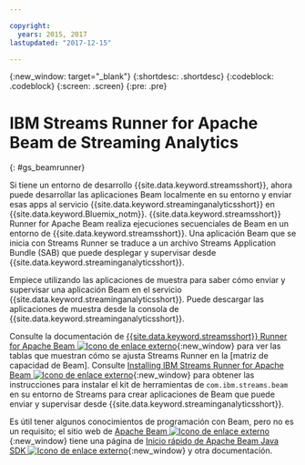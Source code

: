 ```yaml
---

copyright:
  years: 2015, 2017
lastupdated: "2017-12-15"

---
```


<!-- Attribute definitions -->
{:new_window: target="_blank"}
{:shortdesc: .shortdesc}
{:codeblock: .codeblock}
{:screen: .screen}
{:pre: .pre}

# IBM Streams Runner for Apache Beam de Streaming Analytics
{: #gs_beamrunner}

Si tiene un entorno de desarrollo {{site.data.keyword.streamsshort}}, ahora puede desarrollar las aplicaciones Beam localmente en su entorno y enviar esas apps al servicio {{site.data.keyword.streaminganalyticsshort}} en {{site.data.keyword.Bluemix_notm}}. {{site.data.keyword.streamsshort}} Runner for Apache Beam realiza ejecuciones secuenciales de Beam en un entorno de {{site.data.keyword.streamsshort}}. Una aplicación Beam que se inicia con Streams Runner se traduce a un archivo Streams Application Bundle (SAB) que puede desplegar y supervisar desde {{site.data.keyword.streaminganalyticsshort}}.


Empiece utilizando las aplicaciones de muestra [](/docs/services/StreamingAnalytics/c_starterapps.html) para saber cómo enviar y supervisar una aplicación Beam en el servicio {{site.data.keyword.streaminganalyticsshort}}. Puede descargar las aplicaciones de muestra desde la consola de {{site.data.keyword.streaminganalyticsshort}}.

Consulte la documentación de [{{site.data.keyword.streamsshort}} Runner for Apache Beam ![Icono de enlace externo](../../icons/launch-glyph.svg "Icono de enlace externo")](https://ibmstreams.github.io/streamsx.documentation/docs/beamrunner/beamrunner-1-intro/){:new_window} para ver las tablas que muestran cómo se ajusta Streams Runner en la [matriz de capacidad de Beam]. Consulte [Installing IBM Streams Runner for Apache Beam ![Icono de enlace externo](../../icons/launch-glyph.svg "Icono de enlace externo")](http://bit.ly/2zFDpPr){:new_window} para obtener las instrucciones para instalar el kit de herramientas de `com.ibm.streams.beam` en su entorno de Streams para crear aplicaciones de Beam que puede enviar y supervisar desde {{site.data.keyword.streaminganalyticsshort}}.

Es útil tener algunos conocimientos de programación con Beam, pero no es un requisito; el sitio web de [Apache Beam ![Icono de enlace externo](../../icons/launch-glyph.svg "Icono de enlace externo")](https://beam.apache.org/documentation/){:new_window} tiene una página de [Inicio rápido de Apache Beam Java SDK ![Icono de enlace externo](../../icons/launch-glyph.svg "Icono de enlace externo")](https://beam.apache.org/get-started/quickstart-java/){:new_window} y otra documentación.
